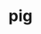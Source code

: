 ---
category: 3-letters
denotation: null
name: pig
reference_link: https://www.etymonline.com/word/pig
root_language: null
root_name: null
title: pig
type: free
word_sums:
- respelling: pig
  sum: 'Pig + '
---